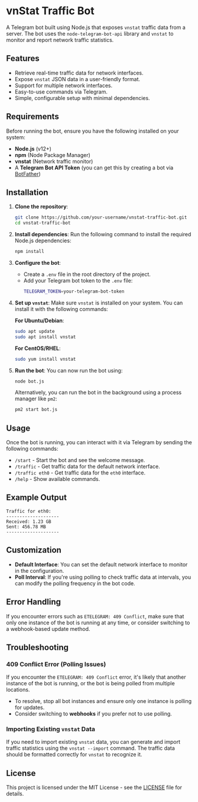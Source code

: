 
# vnStat Traffic Bot

A Telegram bot built using Node.js that exposes `vnstat` traffic data from a server. The bot uses the `node-telegram-bot-api` library and `vnstat` to monitor and report network traffic statistics.

## Features

- Retrieve real-time traffic data for network interfaces.
- Expose `vnstat` JSON data in a user-friendly format.
- Support for multiple network interfaces.
- Easy-to-use commands via Telegram.
- Simple, configurable setup with minimal dependencies.

## Requirements

Before running the bot, ensure you have the following installed on your system:

- **Node.js** (v12+)
- **npm** (Node Package Manager)
- **vnstat** (Network traffic monitor)
- A **Telegram Bot API Token** (you can get this by creating a bot via [BotFather](https://core.telegram.org/bots#botfather))

## Installation

1. **Clone the repository**:
   ```bash
   git clone https://github.com/your-username/vnstat-traffic-bot.git
   cd vnstat-traffic-bot
   ```

2. **Install dependencies**:
   Run the following command to install the required Node.js dependencies:
   ```bash
   npm install
   ```

3. **Configure the bot**:
   - Create a `.env` file in the root directory of the project.
   - Add your Telegram bot token to the `.env` file:
     ```bash
     TELEGRAM_TOKEN=your-telegram-bot-token
     ```

4. **Set up `vnstat`**:
   Make sure `vnstat` is installed on your system. You can install it with the following commands:

   **For Ubuntu/Debian**:
   ```bash
   sudo apt update
   sudo apt install vnstat
   ```

   **For CentOS/RHEL**:
   ```bash
   sudo yum install vnstat
   ```

5. **Run the bot**:
   You can now run the bot using:
   ```bash
   node bot.js
   ```

   Alternatively, you can run the bot in the background using a process manager like `pm2`:
   ```bash
   pm2 start bot.js
   ```

## Usage

Once the bot is running, you can interact with it via Telegram by sending the following commands:

- `/start` - Start the bot and see the welcome message.
- `/traffic` - Get traffic data for the default network interface.
- `/traffic eth0` - Get traffic data for the `eth0` interface.
- `/help` - Show available commands.

## Example Output

```
Traffic for eth0:
--------------------
Received: 1.23 GB
Sent: 456.78 MB
--------------------
```

## Customization

- **Default Interface**: You can set the default network interface to monitor in the configuration.
- **Poll Interval**: If you're using polling to check traffic data at intervals, you can modify the polling frequency in the bot code.

## Error Handling

If you encounter errors such as `ETELEGRAM: 409 Conflict`, make sure that only one instance of the bot is running at any time, or consider switching to a webhook-based update method.

## Troubleshooting

### 409 Conflict Error (Polling Issues)
If you encounter the `ETELEGRAM: 409 Conflict` error, it's likely that another instance of the bot is running, or the bot is being polled from multiple locations.

- To resolve, stop all bot instances and ensure only one instance is polling for updates.
- Consider switching to **webhooks** if you prefer not to use polling.

### Importing Existing `vnstat` Data
If you need to import existing `vnstat` data, you can generate and import traffic statistics using the `vnstat --import` command. The traffic data should be formatted correctly for `vnstat` to recognize it.

## License

This project is licensed under the MIT License - see the [LICENSE](LICENSE) file for details.
